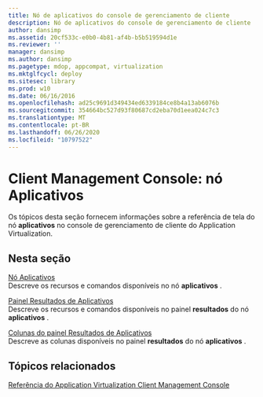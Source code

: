 ```yaml
---
title: Nó de aplicativos do console de gerenciamento de cliente
description: Nó de aplicativos do console de gerenciamento de cliente
author: dansimp
ms.assetid: 20cf533c-e0b0-4b81-af4b-b5b519594d1e
ms.reviewer: ''
manager: dansimp
ms.author: dansimp
ms.pagetype: mdop, appcompat, virtualization
ms.mktglfcycl: deploy
ms.sitesec: library
ms.prod: w10
ms.date: 06/16/2016
ms.openlocfilehash: ad25c9691d349434ed6339184ce8b4a13ab6076b
ms.sourcegitcommit: 354664bc527d93f80687cd2eba70d1eea024c7c3
ms.translationtype: MT
ms.contentlocale: pt-BR
ms.lasthandoff: 06/26/2020
ms.locfileid: "10797522"
---
```

# Client Management Console: nó Aplicativos


Os tópicos desta seção fornecem informações sobre a referência de tela do nó **aplicativos** no console de gerenciamento de cliente do Application Virtualization.

## Nesta seção


<a href="" id="applications-node"></a>[Nó Aplicativos](applications-node.md)  
Descreve os recursos e comandos disponíveis no nó **aplicativos** .

<a href="" id="applications-results-pane"></a>[Painel Resultados de Aplicativos](applications-results-pane.md)  
Descreve os recursos e comandos disponíveis no painel **resultados** do nó **aplicativos** .

<a href="" id="applications-results-pane-columns"></a>[Colunas do painel Resultados de Aplicativos](applications-results-pane-columns.md)  
Descreve as colunas disponíveis no painel **resultados** do nó **aplicativos** .

## Tópicos relacionados


[Referência do Application Virtualization Client Management Console](application-virtualization-client-management-console-reference.md)

 

 






